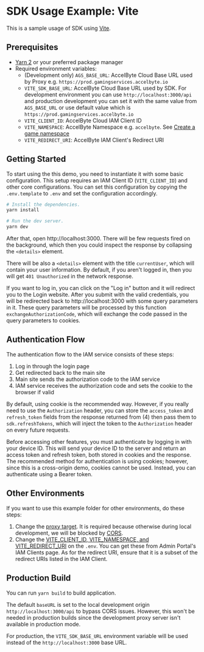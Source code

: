 # SDK Usage Example: Vite

This is a sample usage of SDK using [Vite](https://vitejs.dev/).

## Prerequisites

- [Yarn 2](https://yarnpkg.com/getting-started/install) or your preferred package manager
- Required environment variables:
  - (Development only) `AGS_BASE_URL`: AccelByte Cloud Base URL used by Proxy e.g. `https://prod.gamingservices.accelbyte.io`
  - `VITE_SDK_BASE_URL`: AccelByte Cloud Base URL used by SDK. For development environment you can use `http://localhost:3000/api` and production development you can set it with the same value from `AGS_BASE_URL` or use default value which is `https://prod.gamingservices.accelbyte.io`
  - `VITE_CLIENT_ID`: AccelByte Cloud IAM Client ID
  - `VITE_NAMESPACE`: AccelByte Namespace e.g. `accelbyte`. See [Create a game namespace](https://docs.accelbyte.io/gaming-services/tutorials/how-to/namespaces/create-a-game-namespace/)
  - `VITE_REDIRECT_URI`: AccelByte IAM Client's Redirect URI

## Getting Started

To start using the this demo, you need to instantiate it with some basic configuration. This setup requires an IAM Client ID (`VITE_CLIENT_ID`) and other core configurations. You can set this configuration by copying the `.env.template` to `.env` and set the configuration accordingly. 

```sh
# Install the dependencies.
yarn install

# Run the dev server.
yarn dev
```

After that, open http://localhost:3000. There will be few requests fired on the background, which then you could inspect the response by collapsing the `<details>` element.

There will be also a `<details>` element with the title `currentUser`, which will contain your user information. By default, if you aren't logged in, then you will get `401 Unauthorized` in the network response.

If you want to log in, you can click on the "Log in" button and it will redirect you to the Login website. After you submit with the valid credentials, you will be redirected back to http://localhost:3000 with some query parameters in it. These query parameters will be processed by this function `exchangeAuthorizationCode`, which will exchange the code passed in the query parameters to cookies.

## Authentication Flow

The authentication flow to the IAM service consists of these steps:

1. Log in through the login page
2. Get redirected back to the main site
3. Main site sends the authorization code to the IAM service 
4. IAM service receives the authorization code and sets the cookie to the browser if valid 

By default, using cookie is the recommended way. However, if you really need to use the `Authorization` header, you can store the `access_token` and `refresh_token` fields from the response returned from (4) then pass them to `sdk.refreshTokens`, which will inject the token to the `Authorization` header on every future requests.

Before accessing other features, you must authenticate by logging in with your device ID. This will send your device ID to the server and return an access token and refresh token, both stored in cookies and the response. The recommended method for authentication is using cookies; however, since this is a cross-origin demo, cookies cannot be used. Instead, you can authenticate using a Bearer token.

## Other Environments

If you want to use this example folder for other environments, do these steps:

1. Change the [proxy target](https://github.com/AccelByte/accelbyte-typescript-sdk/blob/main/examples/sdk-vite-example/vite.config.ts#L27). It is required because otherwise during local development, we will be blocked by [CORS](https://developer.mozilla.org/en-US/docs/Web/HTTP/CORS).
2. Change the [VITE_CLIENT_ID, VITE_NAMESPACE, and VITE_REDIRECT_URI](https://github.com/AccelByte/accelbyte-typescript-sdk/blob/main/examples/sdk-vite-example/.env.example) on the `.env`. You can get these from Admin Portal's IAM Clients page. As for the redirect URI, ensure that it is a subset of the redirect URIs listed in the IAM Client.

## Production Build

You can run `yarn build` to build application.

The default `baseURL` is set to the local development origin `http://localhost:3000/api` to bypass CORS issues. However, this won't be needed in production builds since the development proxy server isn't available in production mode.

For production, the `VITE_SDK_BASE_URL` environment variable will be used instead of the `http://localhost:3000` base URL.